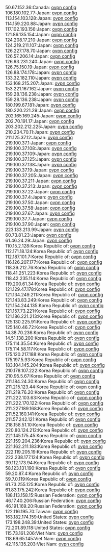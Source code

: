 50.67.152.36:Canada: [ovpn config](vpn/50_67_152_36.ovpn)  
106.180.102.77:Japan: [ovpn config](vpn/106_180_102_77.ovpn)  
113.154.103.128:Japan: [ovpn config](vpn/113_154_103_128.ovpn)  
114.159.220.88:Japan: [ovpn config](vpn/114_159_220_88.ovpn)  
117.102.193.156:Japan: [ovpn config](vpn/117_102_193_156.ovpn)  
121.86.135.154:Japan: [ovpn config](vpn/121_86_135_154.ovpn)  
124.208.17.210:Japan: [ovpn config](vpn/124_208_17_210.ovpn)  
124.219.211.107:Japan: [ovpn config](vpn/124_219_211_107.ovpn)  
126.227.178.70:Japan: [ovpn config](vpn/126_227_178_70.ovpn)  
126.57.206.14:Japan: [ovpn config](vpn/126_57_206_14.ovpn)  
126.63.231.240:Japan: [ovpn config](vpn/126_63_231_240.ovpn)  
126.75.150.19:Japan: [ovpn config](vpn/126_75_150_19.ovpn)  
126.88.174.178:Japan: [ovpn config](vpn/126_88_174_178.ovpn)  
133.32.182.110:Japan: [ovpn config](vpn/133_32_182_110.ovpn)  
153.168.215.207:Japan: [ovpn config](vpn/153_168_215_207.ovpn)  
153.221.167.162:Japan: [ovpn config](vpn/153_221_167_162.ovpn)  
159.28.136.238:Japan: [ovpn config](vpn/159_28_136_238.ovpn)  
159.28.136.238:Japan: [ovpn config](vpn/159_28_136_238.ovpn)  
180.199.67.181:Japan: [ovpn config](vpn/180_199_67_181.ovpn)  
180.220.221.29:Japan: [ovpn config](vpn/180_220_221_29.ovpn)  
202.165.169.245:Japan: [ovpn config](vpn/202_165_169_245.ovpn)  
202.70.191.17:Japan: [ovpn config](vpn/202_70_191_17.ovpn)  
203.202.212.225:Japan: [ovpn config](vpn/203_202_212_225.ovpn)  
210.234.70.11:Japan: [ovpn config](vpn/210_234_70_11.ovpn)  
211.125.37.12:Japan: [ovpn config](vpn/211_125_37_12.ovpn)  
219.100.37.1:Japan: [ovpn config](vpn/219_100_37_1.ovpn)  
219.100.37.108:Japan: [ovpn config](vpn/219_100_37_108.ovpn)  
219.100.37.109:Japan: [ovpn config](vpn/219_100_37_109.ovpn)  
219.100.37.125:Japan: [ovpn config](vpn/219_100_37_125.ovpn)  
219.100.37.138:Japan: [ovpn config](vpn/219_100_37_138.ovpn)  
219.100.37.19:Japan: [ovpn config](vpn/219_100_37_19.ovpn)  
219.100.37.205:Japan: [ovpn config](vpn/219_100_37_205.ovpn)  
219.100.37.211:Japan: [ovpn config](vpn/219_100_37_211.ovpn)  
219.100.37.213:Japan: [ovpn config](vpn/219_100_37_213.ovpn)  
219.100.37.22:Japan: [ovpn config](vpn/219_100_37_22.ovpn)  
219.100.37.4:Japan: [ovpn config](vpn/219_100_37_4.ovpn)  
219.100.37.50:Japan: [ovpn config](vpn/219_100_37_50.ovpn)  
219.100.37.58:Japan: [ovpn config](vpn/219_100_37_58.ovpn)  
219.100.37.67:Japan: [ovpn config](vpn/219_100_37_67.ovpn)  
219.100.37.7:Japan: [ovpn config](vpn/219_100_37_7.ovpn)  
219.100.37.90:Japan: [ovpn config](vpn/219_100_37_90.ovpn)  
223.133.213.99:Japan: [ovpn config](vpn/223_133_213_99.ovpn)  
60.73.81.23:Japan: [ovpn config](vpn/60_73_81_23.ovpn)  
61.46.24.29:Japan: [ovpn config](vpn/61_46_24_29.ovpn)  
110.15.2.128:Korea Republic of: [ovpn config](vpn/110_15_2_128.ovpn)  
112.171.18.124:Korea Republic of: [ovpn config](vpn/112_171_18_124.ovpn)  
112.187.101.7:Korea Republic of: [ovpn config](vpn/112_187_101_7.ovpn)  
116.126.207.177:Korea Republic of: [ovpn config](vpn/116_126_207_177.ovpn)  
118.39.212.76:Korea Republic of: [ovpn config](vpn/118_39_212_76.ovpn)  
118.41.251.223:Korea Republic of: [ovpn config](vpn/118_41_251_223.ovpn)  
118.42.235.114:Korea Republic of: [ovpn config](vpn/118_42_235_114.ovpn)  
119.200.61.34:Korea Republic of: [ovpn config](vpn/119_200_61_34.ovpn)  
121.129.47.178:Korea Republic of: [ovpn config](vpn/121_129_47_178.ovpn)  
121.134.249.211:Korea Republic of: [ovpn config](vpn/121_134_249_211.ovpn)  
121.143.83.249:Korea Republic of: [ovpn config](vpn/121_143_83_249.ovpn)  
121.154.244.135:Korea Republic of: [ovpn config](vpn/121_154_244_135.ovpn)  
121.157.73.221:Korea Republic of: [ovpn config](vpn/121_157_73_221.ovpn)  
121.186.221.213:Korea Republic of: [ovpn config](vpn/121_186_221_213.ovpn)  
125.130.225.91:Korea Republic of: [ovpn config](vpn/125_130_225_91.ovpn)  
125.140.46.72:Korea Republic of: [ovpn config](vpn/125_140_46_72.ovpn)  
14.38.70.236:Korea Republic of: [ovpn config](vpn/14_38_70_236.ovpn)  
14.51.138.200:Korea Republic of: [ovpn config](vpn/14_51_138_200.ovpn)  
175.114.35.54:Korea Republic of: [ovpn config](vpn/175_114_35_54.ovpn)  
175.114.58.117:Korea Republic of: [ovpn config](vpn/175_114_58_117.ovpn)  
175.120.217.188:Korea Republic of: [ovpn config](vpn/175_120_217_188.ovpn)  
175.197.5.93:Korea Republic of: [ovpn config](vpn/175_197_5_93.ovpn)  
183.104.145.204:Korea Republic of: [ovpn config](vpn/183_104_145_204.ovpn)  
210.178.107.222:Korea Republic of: [ovpn config](vpn/210_178_107_222.ovpn)  
210.95.5.67:Korea Republic of: [ovpn config](vpn/210_95_5_67.ovpn)  
211.184.24.30:Korea Republic of: [ovpn config](vpn/211_184_24_30.ovpn)  
211.215.123.44:Korea Republic of: [ovpn config](vpn/211_215_123_44.ovpn)  
211.219.76.20:Korea Republic of: [ovpn config](vpn/211_219_76_20.ovpn)  
211.222.103.63:Korea Republic of: [ovpn config](vpn/211_222_103_63.ovpn)  
211.222.170.122:Korea Republic of: [ovpn config](vpn/211_222_170_122.ovpn)  
211.227.189.168:Korea Republic of: [ovpn config](vpn/211_227_189_168.ovpn)  
211.52.160.141:Korea Republic of: [ovpn config](vpn/211_52_160_141.ovpn)  
211.57.242.121:Korea Republic of: [ovpn config](vpn/211_57_242_121.ovpn)  
218.158.51.10:Korea Republic of: [ovpn config](vpn/218_158_51_10.ovpn)  
220.80.124.212:Korea Republic of: [ovpn config](vpn/220_80_124_212.ovpn)  
221.145.175.45:Korea Republic of: [ovpn config](vpn/221_145_175_45.ovpn)  
221.159.204.236:Korea Republic of: [ovpn config](vpn/221_159_204_236.ovpn)  
221.162.211.183:Korea Republic of: [ovpn config](vpn/221_162_211_183.ovpn)  
222.119.205.19:Korea Republic of: [ovpn config](vpn/222_119_205_19.ovpn)  
222.238.177.124:Korea Republic of: [ovpn config](vpn/222_238_177_124.ovpn)  
39.112.173.94:Korea Republic of: [ovpn config](vpn/39_112_173_94.ovpn)  
58.123.131.190:Korea Republic of: [ovpn config](vpn/58_123_131_190.ovpn)  
59.20.87.4:Korea Republic of: [ovpn config](vpn/59_20_87_4.ovpn)  
59.7.0.119:Korea Republic of: [ovpn config](vpn/59_7_0_119.ovpn)  
61.73.255.125:Korea Republic of: [ovpn config](vpn/61_73_255_125.ovpn)  
61.83.175.242:Korea Republic of: [ovpn config](vpn/61_83_175_242.ovpn)  
188.113.158.15:Russian Federation: [ovpn config](vpn/188_113_158_15.ovpn)  
46.17.40.206:Russian Federation: [ovpn config](vpn/46_17_40_206.ovpn)  
46.191.169.20:Russian Federation: [ovpn config](vpn/46_191_169_20.ovpn)  
122.116.195.70:Taiwan: [ovpn config](vpn/122_116_195_70.ovpn)  
163.182.174.159:United States: [ovpn config](vpn/163_182_174_159.ovpn)  
173.198.248.39:United States: [ovpn config](vpn/173_198_248_39.ovpn)  
72.201.89.118:United States: [ovpn config](vpn/72_201_89_118.ovpn)  
115.73.161.206:Viet Nam: [ovpn config](vpn/115_73_161_206.ovpn)  
118.69.65.145:Viet Nam: [ovpn config](vpn/118_69_65_145.ovpn)  
42.115.135.203:Viet Nam: [ovpn config](vpn/42_115_135_203.ovpn)  
